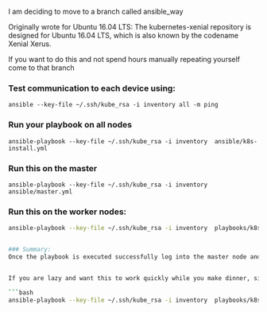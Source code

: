 I am deciding to move to a branch called ansible_way


Originally wrote for Ubuntu 16.04 LTS:
The kubernetes-xenial repository is designed for Ubuntu 16.04 LTS, which is also known by the codename Xenial Xerus.



If you want to do this and not spend hours manually repeating yourself come to that branch

### Test communication to each device using:

```ansible --key-file ~/.ssh/kube_rsa -i inventory all -m ping```



### Run your playbook on all nodes


```ansible-playbook --key-file ~/.ssh/kube_rsa -i inventory  ansible/k8s-install.yml```


### Run this on the master
```ansible-playbook --key-file ~/.ssh/kube_rsa -i inventory  ansible/master.yml```



### Run this on the worker nodes:

```bash
ansible-playbook --key-file ~/.ssh/kube_rsa -i inventory  playbooks/k8s/workers.yml```


### Summary:
Once the playbook is executed successfully log into the master node and run kubectl get nodes which should display the following output. If some of your node show not ready give it a couple of minutes to get ready.


If you are lazy and want this to work quickly while you make dinner, simply use the bootstrap

```bash
ansible-playbook --key-file ~/.ssh/kube_rsa -i inventory  playbooks/k8s/bootstrap.yml```